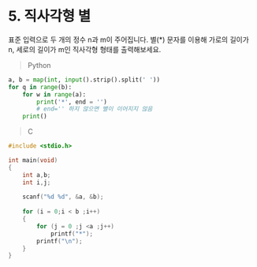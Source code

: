 # 5. 직사각형 별

표준 입력으로 두 개의 정수 n과 m이 주어집니다.
별(*) 문자를 이용해 가로의 길이가 n, 세로의 길이가 m인 직사각형 형태를 출력해보세요.

> Python

```python
a, b = map(int, input().strip().split(' '))
for q in range(b):
    for w in range(a):
        print('*', end = '')
        # end='' 하지 않으면 별이 이어지지 않음
    print()
```



> C

```c
#include <stdio.h>

int main(void) 
{
    int a,b;
    int i,j;
    
    scanf("%d %d", &a, &b);
    
    for (i = 0;i < b ;i++)
    {
        for (j = 0 ;j <a ;j++)
            printf("*");
        printf("\n");
    }
}
```

